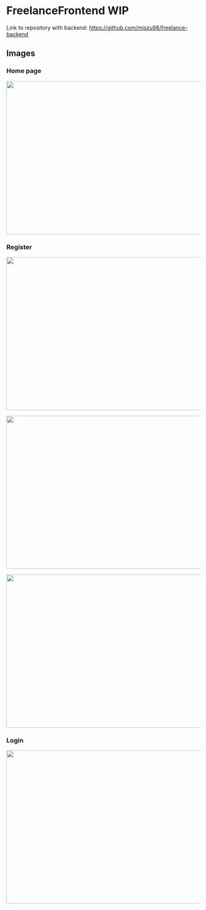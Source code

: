 # FreelanceFrontend WIP

Link to repository with backend: https://github.com/miszu98/freelance-backend

## Images 
### Home page
<p align="left">
  <img src="https://i.imgur.com/4NXE7db.png" width="1100px" height="400px">
</p>

### Register
<p align="left">
  <img src="https://i.imgur.com/qII69Mh.png" width="1100px" height="400px">
</p>
<p align="left">
  <img src="https://i.imgur.com/WBKXT73.png" width="1100px" height="400px">
</p>
<p align="left">
  <img src="https://i.imgur.com/5qe7m1v.png" width="1100px" height="400px">
</p>

### Login
<p align="left">
  <img src="https://i.imgur.com/vXeDeAl.png" width="1100px" height="400px">
</p>
